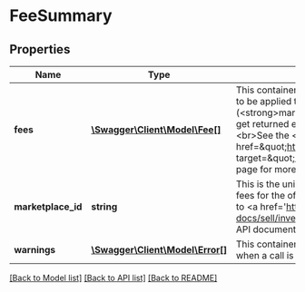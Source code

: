 # FeeSummary

## Properties
Name | Type | Description | Notes
------------ | ------------- | ------------- | -------------
**fees** | [**\Swagger\Client\Model\Fee[]**](Fee.md) | This container is an array of listing fees that can be expected to be applied to an offer on the specified eBay marketplace (&lt;strong&gt;marketplaceId&lt;/strong&gt; value). Many fee types will get returned even when they are &lt;code&gt;0.0&lt;/code&gt;.&lt;br&gt;&lt;br&gt;See the &lt;a href&#x3D;\&quot;https://pages.ebay.com/help/sell/fees.html \&quot; target&#x3D;\&quot;_blank\&quot;&gt;Standard selling fees&lt;/a&gt; help page for more information on listing fees. | [optional] 
**marketplace_id** | **string** | This is the unique identifier of the eBay site for which  listing fees for the offer are applicable. For implementation help, refer to &lt;a href&#x3D;&#x27;https://developer.ebay.com/api-docs/sell/inventory/types/slr:MarketplaceEnum&#x27;&gt;eBay API documentation&lt;/a&gt; | [optional] 
**warnings** | [**\Swagger\Client\Model\Error[]**](Error.md) | This container will contain an array of errors and/or warnings when a call is made, and errors and/or warnings occur. | [optional] 

[[Back to Model list]](../../README.md#documentation-for-models) [[Back to API list]](../../README.md#documentation-for-api-endpoints) [[Back to README]](../../README.md)

